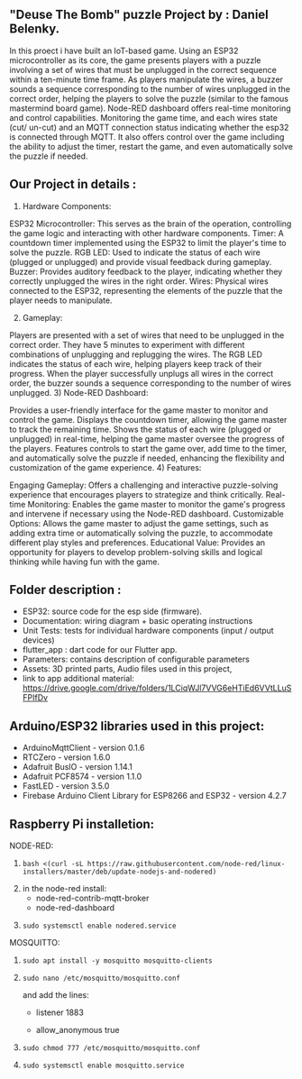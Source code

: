 ## "Deuse The Bomb" puzzle Project by : Daniel Belenky.
In this proect i have built an IoT-based game. Using an ESP32 microcontroller as its core, the game presents players with a puzzle involving a set of wires that must be unplugged in the correct sequence within a ten-minute time frame. As players manipulate the wires, a buzzer sounds a sequence corresponding to the number of wires unplugged in the correct order, helping the players to solve the puzzle (similar to the famous mastermind board game). Node-RED dashboard offers real-time monitoring and control capabilities. Monitoring the game time, and each wires state (cut/ un-cut) and an MQTT connection status indicating whether the esp32 is connected through MQTT. It also offers control over the game including the ability to adjust the timer, restart the game, and even automatically solve the puzzle if needed.

## Our Project in details :
1) Hardware Components:

ESP32 Microcontroller: This serves as the brain of the operation, controlling the game logic and interacting with other hardware components.
Timer: A countdown timer implemented using the ESP32 to limit the player's time to solve the puzzle.
RGB LED: Used to indicate the status of each wire (plugged or unplugged) and provide visual feedback during gameplay.
Buzzer: Provides auditory feedback to the player, indicating whether they correctly unplugged the wires in the right order.
Wires: Physical wires connected to the ESP32, representing the elements of the puzzle that the player needs to manipulate.

2) Gameplay:

Players are presented with a set of wires that need to be unplugged in the correct order.
They have 5 minutes to experiment with different combinations of unplugging and replugging the wires.
The RGB LED indicates the status of each wire, helping players keep track of their progress.
When the player successfully unplugs all wires in the correct order, the buzzer sounds a sequence corresponding to the number of wires unplugged.
3) Node-RED Dashboard:

Provides a user-friendly interface for the game master to monitor and control the game.
Displays the countdown timer, allowing the game master to track the remaining time.
Shows the status of each wire (plugged or unplugged) in real-time, helping the game master oversee the progress of the players.
Features controls to start the game over, add time to the timer, and automatically solve the puzzle if needed, enhancing the flexibility and customization of the game experience.
4) Features:

Engaging Gameplay: Offers a challenging and interactive puzzle-solving experience that encourages players to strategize and think critically.
Real-time Monitoring: Enables the game master to monitor the game's progress and intervene if necessary using the Node-RED dashboard.
Customizable Options: Allows the game master to adjust the game settings, such as adding extra time or automatically solving the puzzle, to accommodate different play styles and preferences.
Educational Value: Provides an opportunity for players to develop problem-solving skills and logical thinking while having fun with the game.

## Folder description :
* ESP32: source code for the esp side (firmware).
* Documentation: wiring diagram + basic operating instructions
* Unit Tests: tests for individual hardware components (input / output devices)
* flutter_app : dart code for our Flutter app.
* Parameters: contains description of configurable parameters 
* Assets: 3D printed parts, Audio files used in this project, 
* link to app additional material: https://drive.google.com/drive/folders/1LCiqWJl7VVG6eHTiEd6VVtLLuSFPIfDv

## Arduino/ESP32 libraries used in this project:
* ArduinoMqttClient - version 0.1.6
* RTCZero - version 1.6.0
* Adafruit BusIO - version 1.14.1
* Adafruit PCF8574 - version 1.1.0
* FastLED - version 3.5.0
* Firebase Arduino Client Library for ESP8266 and ESP32 - version 4.2.7
  
## Raspberry Pi installetion:
NODE-RED:
  1)     bash <(curl -sL https://raw.githubusercontent.com/node-red/linux-installers/master/deb/update-nodejs-and-nodered)
  2) in the node-red install:
      * node-red-contrib-mqtt-broker
      * node-red-dashboard    
  3)     sudo systemsctl enable nodered.service


MOSQUITTO:
  1)     sudo apt install -y mosquitto mosquitto-clients
  2)     sudo nano /etc/mosquitto/mosquitto.conf
     and add the lines:

        * listener 1883

     
       * allow_anonymous true
  4)     sudo chmod 777 /etc/mosquitto/mosquitto.conf
  5)     sudo systemsctl enable mosquitto.service
  
